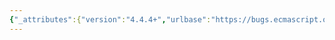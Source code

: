 ```yaml
---
{"_attributes":{"version":"4.4.4+","urlbase":"https://bugs.ecmascript.org/","maintainer":"dherman@mozilla.com"},"bug":{"bug_id":375,"creation_ts":"2012-06-06 00:20:00 -0700","short_desc":"15.9.4.3: \"ys\"","delta_ts":"2012-06-16 09:37:30 -0700","product":"Draft for 6th Edition","component":"editorial issue","version":"Rev 7: May 4, 2012 Draft","rep_platform":"All","op_sys":"All","bug_status":"RESOLVED","resolution":"FIXED","priority":"Normal","bug_severity":"minor","everconfirmed":true,"reporter":{"uid":"jmdyck","name":"Michael Dyck"},"assigned_to":{"uid":"allen","name":"Allen Wirfs-Brock"},"long_desc":[{"commentid":966,"comment_count":0,"who":{"uid":"jmdyck","name":"Michael Dyck"},"bug_when":"2012-06-06 00:20:35 -0700","thetext":"In 15.9.4.3 \"Date.UTC\",\nstep 2 says:\n    ReturnIfAbrupt(ys).\n\nDelete the 's',\nand put the 'y' in italic font."},{"commentid":1003,"comment_count":1,"who":{"uid":"allen","name":"Allen Wirfs-Brock"},"bug_when":"2012-06-16 09:37:30 -0700","thetext":"fixed in \"Rev 8\", June 12,2012 draft"}]}}
---
```

